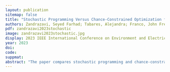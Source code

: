 ```yaml
---
layout: publication
sitemap: false
title: "Stochastic Programming Versus Chance-Constrained Optimization for Optimal Rescheduling of Microgrids in Hierarchical Multi-Microgrid Systems"
authors: Zandrazavi, Seyed Farhad; Tabares, Alejandra; Franco, John Fredy; Shafie-Khah, Miadreza; Soares, João; Vale, Zita
pdf: zandrazavi2023stochastic
image: zandrazavi2023stochastic.jpg
display: 2023 IEEE International Conference on Environment and Electrical Engineering
year: 2023
doi: 
code: 
suppmat: 
abstract: "The paper compares stochastic programming and chance-constrained optimization methods for rescheduling hierarchical multi-microgrid systems."
---
```

